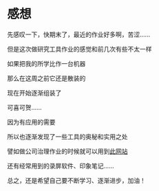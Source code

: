 # 感想

先感叹一下，快期末了，最近的作业好多啊，苦涩……

但是这次做研究工具作业的感觉和前几次有些不太一样

如果把我的所学比作一台机器

那么在这周之前它还是散装的

现在开始逐渐组装了

可喜可贺……

因为有应用的需要

所以也逐渐发现了一些工具的奥秘和实用之处

譬如做公司治理作业的时候就可以用到[此网站](https://www.connectedpapers.com/)

还有经常用到的录屏软件、印象笔记……

总之，还是希望自己要不断学习、逐渐进步，加油！







